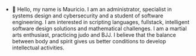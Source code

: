 - 👋 Hello, my name is Mauricio. I am an administrator, specialist in systems design and cybersecurity and a student of software engineering. 
I am interested in scripting languages, fullstack, intelligent software design solutions and mathematical challenges.
I am a martial arts enthusiast, practicing judo and BJJ. I believe that the balance between body and spirit gives us better conditions to develop intellectual activities.
<!---
warmath/warmath is a ✨ special ✨ repository because its `README.md` (this file) appears on your GitHub profile.
You can click the Preview link to take a look at your changes.
--->
